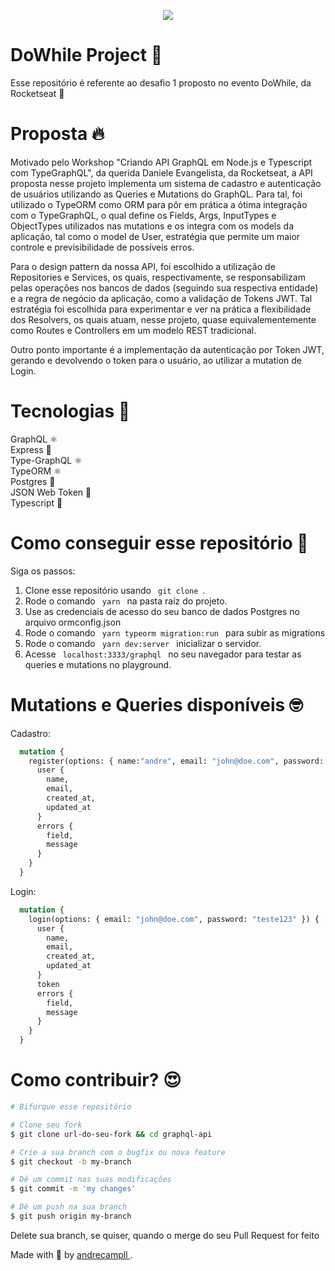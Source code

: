 <p align="center" t>
  <img src="https://dowhile.rocketseat.com.br/logo.svg" />
</p>

# DoWhile Project 🚀
Esse repositório é referente ao desafio 1 proposto no evento DoWhile, da Rocketseat 🚀 <br />

# Proposta 🔥
Motivado pelo Workshop "Criando API GraphQL em Node.js e Typescript com TypeGraphQL", da querida Daniele Evangelista, da Rocketseat, a API proposta nesse projeto
implementa um sistema de cadastro e autenticação de usuários utilizando as Queries e Mutations do GraphQL. Para tal, foi utilizado o TypeORM como ORM para
pôr em prática a ótima integração com o TypeGraphQL, o qual define os Fields, Args, InputTypes e ObjectTypes utilizados nas mutations e os integra com os models da aplicação,
tal como o model de User, estratégia que permite um maior controle e previsibilidade de possíveis erros. <br />

Para o design pattern da nossa API, foi escolhido a utilização de Repositories e Services, os quais, respectivamente, se responsabilizam pelas operações nos bancos
de dados (seguindo sua respectiva entidade) e a regra de negócio da aplicação, como a validação de Tokens JWT. Tal estratégia foi escolhida para experimentar e ver
na prática a flexibilidade dos Resolvers, os quais atuam, nesse projeto, quase equivalementemente como Routes e Controllers em um modelo REST tradicional. <br/>

Outro ponto importante é a implementação da autenticação por Token JWT, gerando e devolvendo o token para o usuário, ao utilizar a mutation de Login. <br />

# Tecnologias 🚀
GraphQL ⚛️ <br />
Express 🚂 <br />
Type-GraphQL ⚛️ <br />
TypeORM ⚛️ <br />
Postgres 🐘<br />
JSON Web Token 🔐 <br />
Typescript 🦕

# Como conseguir esse repositório 🤔
Siga os passos:
1. Clone esse repositório usando <code> git clone </code>.
2. Rode o comando <code> yarn </code> na pasta raíz do projeto.
3. Use as credenciais de acesso do seu banco de dados Postgres no arquivo ormconfig.json
4. Rode o comando <code> yarn typeorm migration:run </code> para subir as migrations
5. Rode o comando <code> yarn dev:server </code> inicializar o servidor.
6. Acesse <code> localhost:3333/graphql </code> no seu navegador para testar as queries e mutations no playground.

# Mutations e Queries disponíveis 🤓
Cadastro:
```graphql
  mutation {
    register(options: {	name:"andre", email: "john@doe.com", password: "teste123" }) {
      user {
        name,
        email,
        created_at,
        updated_at
      }
      errors {
        field,
        message
      }
    }
  }
```

Login:
```graphql
  mutation {
    login(options: { email: "john@doe.com", password: "teste123" }) {
      user {
        name,
        email,
        created_at,
        updated_at
      }
      token
      errors {
        field,
        message
      }
    }
  }
```

# Como contribuir? 😍
```bash
# Bifurque esse repositório

# Clone seu fork
$ git clone url-do-seu-fork && cd graphql-api

# Crie a sua branch com o bugfix ou nova feature
$ git checkout -b my-branch

# Dê um commit nas suas modificações
$ git commit -m 'my changes'

# Dê um push na sua branch
$ git push origin my-branch
```

Delete sua branch, se quiser, quando o merge do seu Pull Request for feito <br />

Made with 💜 by <a href="https://www.linkedin.com/in/andrecampll/" target="_blank"> andrecampll </a>. <br />
<br />

